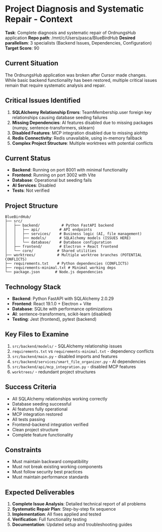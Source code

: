 # Project Diagnosis and Systematic Repair - Context

**Task**: Complete diagnosis and systematic repair of OrdnungsHub application
**Repo path**: /mnt/c/Users/pasca/BlueBirdHub
**Desired parallelism**: 3 specialists (Backend Issues, Dependencies, Configuration)
**Target Score**: 90

## Current Situation
The OrdnungsHub application was broken after Cursor made changes. While basic backend functionality has been restored, multiple critical issues remain that require systematic analysis and repair.

## Critical Issues Identified
1. **SQLAlchemy Relationship Errors**: TeamMembership.user foreign key relationships causing database seeding failures
2. **Missing Dependencies**: AI features disabled due to missing packages (numpy, sentence-transformers, sklearn)
3. **Disabled Features**: MCP integration disabled due to missing aiohttp
4. **Redis Connectivity**: Redis unavailable, using in-memory fallback
5. **Complex Project Structure**: Multiple worktrees with potential conflicts

## Current Status
- **Backend**: Running on port 8001 with minimal functionality
- **Frontend**: Running on port 3002 with Vite
- **Database**: Operational but seeding fails
- **AI Services**: Disabled
- **Tests**: Not verified

## Project Structure
```
BlueBirdHub/
├── src/
│   ├── backend/          # Python FastAPI backend
│   │   ├── api/         # API endpoints
│   │   ├── services/    # Business logic (AI, file management)
│   │   ├── models/      # SQLAlchemy models (ISSUES HERE)
│   │   └── database/    # Database configuration
│   ├── frontend/        # Electron + React frontend
│   └── core/           # Shared utilities
├── worktrees/          # Multiple worktree branches (POTENTIAL CONFLICTS)
├── requirements.txt    # Python dependencies (CONFLICTS)
├── requirements-minimal.txt # Minimal working deps
└── package.json       # Node.js dependencies
```

## Technology Stack
- **Backend**: Python FastAPI with SQLAlchemy 2.0.29
- **Frontend**: React 19.1.0 + Electron + Vite
- **Database**: SQLite with performance optimizations
- **AI**: sentence-transformers, scikit-learn (disabled)
- **Testing**: Jest (frontend), pytest (backend)

## Key Files to Examine
1. `src/backend/models/` - SQLAlchemy relationship issues
2. `requirements.txt` vs `requirements-minimal.txt` - dependency conflicts
3. `src/backend/main.py` - disabled imports and features
4. `src/backend/services/smart_file_organizer.py` - AI dependencies
5. `src/backend/api/mcp_integration.py` - disabled MCP features
6. `worktrees/` - redundant project structures

## Success Criteria
- All SQLAlchemy relationships working correctly
- Database seeding successful
- AI features fully operational
- MCP integration restored
- All tests passing
- Frontend-backend integration verified
- Clean project structure
- Complete feature functionality

## Constraints
- Must maintain backward compatibility
- Must not break existing working components
- Must follow security best practices
- Must maintain performance standards

## Expected Deliverables
1. **Complete Issue Analysis**: Detailed technical report of all problems
2. **Systematic Repair Plan**: Step-by-step fix sequence
3. **Implementation**: All fixes applied and tested
4. **Verification**: Full functionality testing
5. **Documentation**: Updated setup and troubleshooting guides